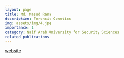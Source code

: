 ```yaml
---
layout: page
title: Md. Masud Rana
description: Forensic Genetics
img: assets/img/4.jpg
importance: 1
category: Naif Arab University for Security Sciences
related_publications:
---
```

[website](https://ringku09.github.io/)
